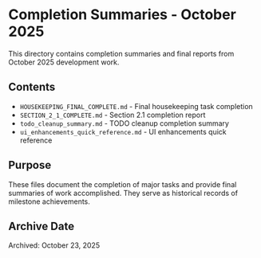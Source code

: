 # Completion Summaries - October 2025

This directory contains completion summaries and final reports from October 2025 development work.

## Contents

- `HOUSEKEEPING_FINAL_COMPLETE.md` - Final housekeeping task completion
- `SECTION_2_1_COMPLETE.md` - Section 2.1 completion report
- `todo_cleanup_summary.md` - TODO cleanup completion summary
- `ui_enhancements_quick_reference.md` - UI enhancements quick reference

## Purpose

These files document the completion of major tasks and provide final summaries of work accomplished. They serve as historical records of milestone achievements.

## Archive Date

Archived: October 23, 2025
